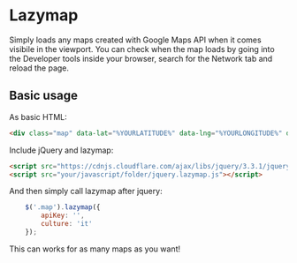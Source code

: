 # Lazymap
Simply loads any maps created with Google Maps API when it comes visibile in the viewport.
You can check when the map loads by going into the Developer tools inside your browser, search for the Network tab and reload the page.

## Basic usage
As basic HTML:
````html
<div class="map" data-lat="%YOURLATITUDE%" data-lng="%YOURLONGITUDE%" data-zoom="%YOURZOOM%"></div>
````

Include jQuery and lazymap:
````html
<script src="https://cdnjs.cloudflare.com/ajax/libs/jquery/3.3.1/jquery.min.js" integrity="sha256-FgpCb/KJQlLNfOu91ta32o/NMZxltwRo8QtmkMRdAu8=" crossorigin="anonymous"></script>
<script src="your/javascript/folder/jquery.lazymap.js"></script>
````

And then simply call lazymap after jquery:
````javascript
    $('.map').lazymap({
        apiKey: '',
        culture: 'it'
    });
````

This can works for as many maps as you want!